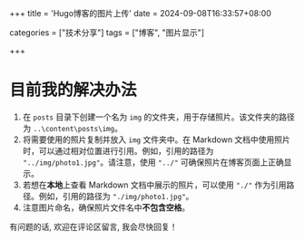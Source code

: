 +++
title = 'Hugo博客的图片上传'
date = 2024-09-08T16:33:57+08:00

categories = ["技术分享"]
tags = ["博客", "图片显示"]

+++



# 目前我的解决办法



1. 在 `posts` 目录下创建一个名为 `img` 的文件夹，用于存储照片。该文件夹的路径为 `..\content\posts\img`。
2. 将需要使用的照片复制并放入 `img` 文件夹中。在 Markdown 文档中使用照片时，可以通过相对位置进行引用。例如，引用的路径为 `"../img/photo1.jpg"`。请注意，使用 `"../"` 可确保照片在博客页面上正确显示。
3. 若想在**本地**上查看 Markdown 文档中展示的照片，可以使用 `"./"` 作为引用路径。例如，引用的路径为 `"./img/photo1.jpg"`。   
4. 注意图片命名，确保照片文件名中**不包含空格**。

      


有问题的话, 欢迎在评论区留言, 我会尽快回复！
